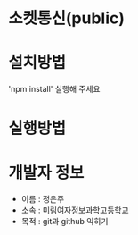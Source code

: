 소켓통신(public)
===============

# 설치방법
'npm install' 실행해 주세요

# 실행방법


# 개발자 정보
* 이름 : 정은주
* 소속 : 미림여자정보과학고등학교
* 목적 : git과 github 익히기
